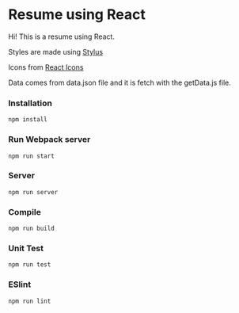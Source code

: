 # Resume using React

Hi! This is a resume using React.

Styles are made using [Stylus](https://github.com/stylus/stylus)

Icons from [React Icons](https://react-icons.github.io/react-icons/)

Data comes from data.json file and it is fetch with the getData.js file.

### Installation

```
npm install
```

### Run Webpack server

```
npm run start
```

### Server

```
npm run server
```

### Compile

```
npm run build
```

### Unit Test

```
npm run test
```

### ESlint

```
npm run lint
```
